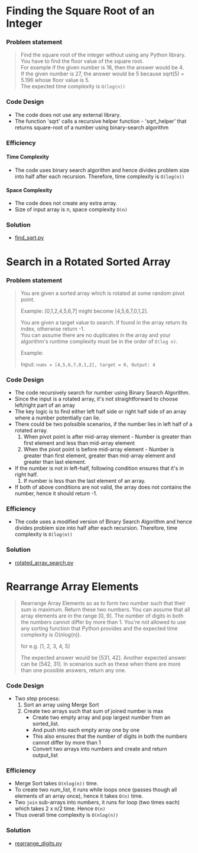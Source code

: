 # Finding the Square Root of an Integer

### Problem statement

> Find the square root of the integer without using any Python library. You have to find the floor value of the square root.<br />
> For example if the given number is 16, then the answer would be 4.<br />
> If the given number is 27, the answer would be 5 because sqrt(5) = 5.196 whose floor value is 5.<br />
> The expected time complexity is `O(log(n))`<br />

### Code Design

- The code does not use any external library.
- The function 'sqrt' calls a recursive helper function - 'sqrt\_helper' that returns square-root of a number using binary-search algorithm


### Efficiency

#### Time Complexity
- The code uses binary search algorithm and hence divides problem size into half after each recursion. Therefore, time complexity is `O(log(n))`

#### Space Complexity
- The code does not create any extra array. 
- Size of input array is n, space complexity `O(n)`


### Solution

- [find_sqrt.py](https://github.com/jitendrabhamare/Problems-vs-Algorithms/blob/master/find_sqrt.py)


# Search in a Rotated Sorted Array

### Problem statement
> You are given a sorted array which is rotated at some random pivot point. <br />
>
> Example: [0,1,2,4,5,6,7] might become [4,5,6,7,0,1,2]. <br /> 
>
> You are given a target value to search. If found in the array return its index, otherwise return -1. <br />
> You can assume there are no duplicates in the array and your algorithm's runtime complexity must be in the order of `O(log n)`. <br />
>
> Example: <br />
>
> Input: `nums = [4,5,6,7,0,1,2], target = 0, Output: 4`

### Code Design

- The code recursively search for number using Binary Search Algorithm. 
- Since the input is a rotated array, it's not straightforward to choose left/right part of an array
- The key logic is to find either left half side or right half side of an array where a number potentially can lie. 
- There could be two polssible scenarios, if the number lies in left half of a rotated array.
  1. When pivot point is after mid-array element - Number is greater than first element and less than mid-array element
  2. When the pivot point is before mid-array element - Number is greater than first element, greater than mid-array element and greater than last element.
- If the number is not in left-half, following condition ensures that it's in right half. 
  1. If number is less than the last element of an array.
- If both of above conditions are not valid, the array does not contains the number, hence it should return -1. 

### Efficiency
- The code uses a modified version of Binary Search Algorithm and hence divides problem size into half after each recursion. Therefore, time complexity is `O(log(n))`

### Solution
- [rotated_array_search.py](https://github.com/jitendrabhamare/Problems-vs-Algorithms/blob/master/rotated_array_search.py)


# Rearrange Array Elements

> Rearrange Array Elements so as to form two number such that their sum is maximum. Return these two numbers. You can assume that all array elements are in the range [0, 9]. The number of digits in both the numbers cannot differ by more than 1. You're not allowed to use any sorting function that Python provides and the expected time complexity is O(nlog(n)).
>
> for e.g. [1, 2, 3, 4, 5]
>
>The expected answer would be [531, 42]. Another expected answer can be [542, 31]. In scenarios such as these when there are more than one possible answers, return any one.

### Code Design

-   Two step process:
    1. Sort an array using Merge Sort
    2. Create two arrays such that sum of joined number is max
        - Create two empty array and pop largest number from an sorted_list.
        - And push into each empty array one by one
        - This also ensures that the number of digits in both the numbers cannot differ by more than 1
        - Convert two arrays into numbers and create and return output_list

### Efficiency
- Merge Sort takes `O(nlog(n))` time. 
- To create two num\_list, it runs while loops once (passes though all elements of an array once), hence it takes `O(n)` time.
- Two `join` sub-arrays into numbers, it runs for loop (two times each) which takes 2 x n/2 time. Hence `O(n)`
- Thus overall time complexity is `O(nlog(n))`

### Solution
- [rearrange_digits.py](https://github.com/jitendrabhamare/Problems-vs-Algorithms/blob/master/rearrange_digits.py)
